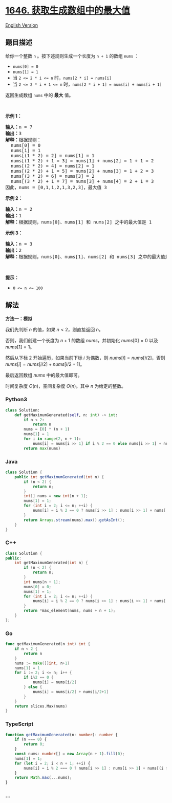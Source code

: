# [1646. 获取生成数组中的最大值](https://leetcode.cn/problems/get-maximum-in-generated-array)

[English Version](/solution/1600-1699/1646.Get%20Maximum%20in%20Generated%20Array/README_EN.md)

## 题目描述

<!-- 这里写题目描述 -->

<p>给你一个整数 <code>n</code> 。按下述规则生成一个长度为 <code>n + 1</code> 的数组 <code>nums</code> ：</p>

<ul>
	<li><code>nums[0] = 0</code></li>
	<li><code>nums[1] = 1</code></li>
	<li>当 <code>2 <= 2 * i <= n</code> 时，<code>nums[2 * i] = nums[i]</code></li>
	<li>当 <code>2 <= 2 * i + 1 <= n</code> 时，<code>nums[2 * i + 1] = nums[i] + nums[i + 1]</code></li>
</ul>

<p>返回生成数组 <code>nums</code> 中的 <strong>最大</strong> 值。</p>

<p> </p>

<p><strong>示例 1：</strong></p>

<pre>
<strong>输入：</strong>n = 7
<strong>输出：</strong>3
<strong>解释：</strong>根据规则：
  nums[0] = 0
  nums[1] = 1
  nums[(1 * 2) = 2] = nums[1] = 1
  nums[(1 * 2) + 1 = 3] = nums[1] + nums[2] = 1 + 1 = 2
  nums[(2 * 2) = 4] = nums[2] = 1
  nums[(2 * 2) + 1 = 5] = nums[2] + nums[3] = 1 + 2 = 3
  nums[(3 * 2) = 6] = nums[3] = 2
  nums[(3 * 2) + 1 = 7] = nums[3] + nums[4] = 2 + 1 = 3
因此，nums = [0,1,1,2,1,3,2,3]，最大值 3
</pre>

<p><strong>示例 2：</strong></p>

<pre>
<strong>输入：</strong>n = 2
<strong>输出：</strong>1
<strong>解释：</strong>根据规则，nums[0]、nums[1] 和 nums[2] 之中的最大值是 1
</pre>

<p><strong>示例 3：</strong></p>

<pre>
<strong>输入：</strong>n = 3
<strong>输出：</strong>2
<strong>解释：</strong>根据规则，nums[0]、nums[1]、nums[2] 和 nums[3] 之中的最大值是 2
</pre>

<p> </p>

<p><strong>提示：</strong></p>

<ul>
	<li><code>0 <= n <= 100</code></li>
</ul>

## 解法

<!-- 这里可写通用的实现逻辑 -->

**方法一：模拟**

我们先判断 $n$ 的值，如果 $n < 2$，则直接返回 $n$。

否则，我们创建一个长度为 $n + 1$ 的数组 $nums$，并初始化 $nums[0] = 0$ 以及 $nums[1] = 1$。

然后从下标 $2$ 开始遍历，如果当前下标 $i$ 为偶数，则 $nums[i] = nums[i / 2]$，否则 $nums[i] = nums[i / 2] + nums[i / 2 + 1]$。

最后返回数组 $nums$ 中的最大值即可。

时间复杂度 $O(n)$，空间复杂度 $O(n)$。其中 $n$ 为给定的整数。

<!-- tabs:start -->

### **Python3**

<!-- 这里可写当前语言的特殊实现逻辑 -->

```python
class Solution:
    def getMaximumGenerated(self, n: int) -> int:
        if n < 2:
            return n
        nums = [0] * (n + 1)
        nums[1] = 1
        for i in range(2, n + 1):
            nums[i] = nums[i >> 1] if i % 2 == 0 else nums[i >> 1] + nums[(i >> 1) + 1]
        return max(nums)
```

### **Java**

<!-- 这里可写当前语言的特殊实现逻辑 -->

```java
class Solution {
    public int getMaximumGenerated(int n) {
        if (n < 2) {
            return n;
        }
        int[] nums = new int[n + 1];
        nums[1] = 1;
        for (int i = 2; i <= n; ++i) {
            nums[i] = i % 2 == 0 ? nums[i >> 1] : nums[i >> 1] + nums[(i >> 1) + 1];
        }
        return Arrays.stream(nums).max().getAsInt();
    }
}
```

### **C++**

```cpp
class Solution {
public:
    int getMaximumGenerated(int n) {
        if (n < 2) {
            return n;
        }
        int nums[n + 1];
        nums[0] = 0;
        nums[1] = 1;
        for (int i = 2; i <= n; ++i) {
            nums[i] = i % 2 == 0 ? nums[i >> 1] : nums[i >> 1] + nums[(i >> 1) + 1];
        }
        return *max_element(nums, nums + n + 1);
    }
};
```

### **Go**

```go
func getMaximumGenerated(n int) int {
	if n < 2 {
		return n
	}
	nums := make([]int, n+1)
	nums[1] = 1
	for i := 2; i <= n; i++ {
		if i%2 == 0 {
			nums[i] = nums[i/2]
		} else {
			nums[i] = nums[i/2] + nums[i/2+1]
		}
	}
	return slices.Max(nums)
}
```

### **TypeScript**

```ts
function getMaximumGenerated(n: number): number {
    if (n === 0) {
        return 0;
    }
    const nums: number[] = new Array(n + 1).fill(0);
    nums[1] = 1;
    for (let i = 2; i < n + 1; ++i) {
        nums[i] = i % 2 === 0 ? nums[i >> 1] : nums[i >> 1] + nums[(i >> 1) + 1];
    }
    return Math.max(...nums);
}
```

### **...**

```

```

<!-- tabs:end -->
